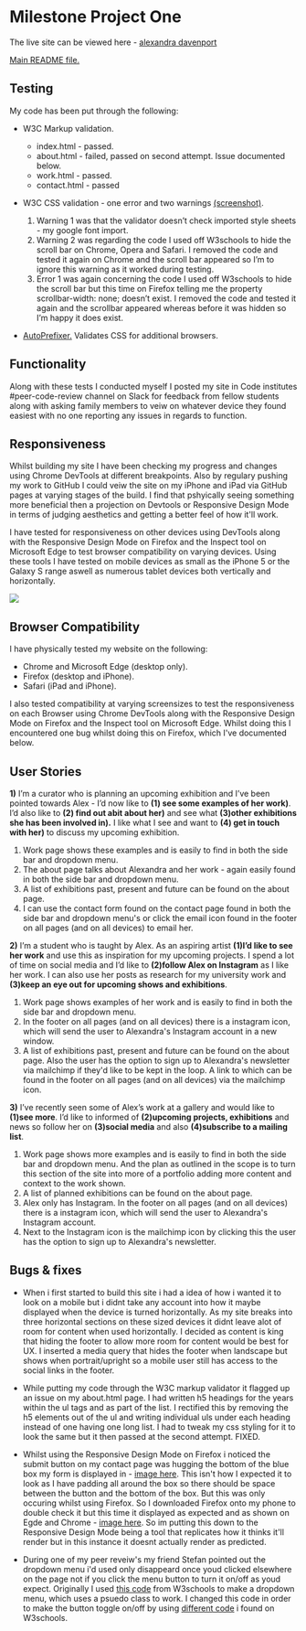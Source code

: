# Milestone Project One

The live site can be viewed here - [alexandra davenport](https://mitchdavenport88.github.io/MSP1/)

[Main README file.](README.md)

## Testing

My code has been put through the following:
* W3C Markup validation.
  * index.html - passed.
  * about.html - failed, passed on second attempt. Issue documented below.
  * work.html - passed.
  * contact.html - passed

* W3C CSS validation - one error and two warnings [(screenshot)](https://github.com/mitchdavenport88/MSP1/blob/master/readme-attachments/w3c_css%20_validator.jpg?raw=true).
  1. Warning 1 was that the validator doesn’t check imported style sheets - my google font import.
  2. Warning 2 was regarding the code I used off W3schools to hide the scroll bar on Chrome, Opera and Safari. 
I removed the code and tested it again on Chrome and the scroll bar appeared so I’m to ignore this warning as it worked during testing.
  3. Error 1 was again concerning the code I used off W3schools to hide the scroll bar but this time on Firefox telling 
me the property scrollbar-width: none; doesn’t exist. I removed the code and tested it again and the scrollbar appeared 
whereas before it was hidden so I’m happy it does exist.

* [AutoPrefixer.](https://autoprefixer.github.io/) Validates CSS for additional browsers.

## Functionality



Along with these tests I conducted myself I posted my site in Code institutes #peer-code-review channel on Slack for 
feedback from fellow students along with asking family members to veiw on whatever device they found easiest with no 
one reporting any issues in regards to function.

## Responsiveness

Whilst building my site I have been checking my progress and changes using Chrome DevTools at different breakpoints. Also 
by regulary pushing my work to GitHub I could veiw the site on my iPhone and iPad via GitHub pages at varying stages of the 
build. I find that pshyically seeing something more beneficial then a projection on Devtools or Responsive Design Mode in 
terms of judging aesthetics and getting a better feel of how it'll work.

I have tested for responsiveness on other devices using DevTools along with the Responsive Design Mode on Firefox and the 
Inspect tool on Microsoft Edge to test browser compatibility on varying devices. Using these tools I have tested on mobile 
devices as small as the iPhone 5 or the Galaxy S range aswell as numerous tablet devices both vertically and horizontally.

![](https://github.com/mitchdavenport88/MSP1/blob/master/readme-attachments/ami.responsivedesign.is(1).jpg?raw=true)

## Browser Compatibility

I have physically tested my website on the following:
* Chrome and Microsoft Edge (desktop only).
* Firefox (desktop and iPhone).
* Safari (iPad and iPhone).

I also tested compatibility at varying screensizes to test the responsiveness on each Browser using Chrome DevTools along 
with the Responsive Design Mode on Firefox and the Inspect tool on Microsoft Edge. Whilst doing this I encountered one 
bug whilst doing this on Firefox, which I've documented below.

## User Stories

**1\)** I’m a curator who is planning an upcoming exhibition and I’ve been pointed towards Alex - 
I’d now like to **(1) see some examples of her work)**. I’d also like to **(2) find out abit about her)** and see what **(3)other exhibitions 
she has been involved in).** I like what I see and want to **(4) get in touch with her)** to discuss my upcoming exhibition.
1) Work page shows these examples and is easily to find in both the side bar and dropdown menu.
2) The about page talks about Alexandra and her work - again easily found in both the side bar and dropdown menu.
3) A list of exhibitions past, present and future can be found on the about page.
4) I can use the contact form found on the contact page found in both the side bar and dropdown menu's or click the 
email icon found in the footer on all pages (and on all devices) to email her.

**2\)** I’m a student who is taught by Alex. As an aspiring artist **(1)I’d like to see her work** and use this as inspiration for my 
upcoming projects. I spend a lot of time on social media and I’d like to **(2)follow Alex on Instagram** as I like her work. 
I can also use her posts as research for my university work and **(3)keep an eye out for upcoming shows and exhibitions**.
1) Work page shows examples of her work and is easily to find in both the side bar and dropdown menu.
2) In the footer on all pages (and on all devices) there is a instagram icon, which will send the user to Alexandra's 
Instagram account in a new window.
3) A list of exhibitions past, present and future can be found on the about page. Also the user has the option to sign up 
to Alexandra's newsletter via mailchimp if they'd like to be kept in the loop. A link to which can be found in the footer 
on all pages (and on all devices) via the mailchimp icon.

**3\)** I’ve recently seen some of Alex’s work at a gallery and would like to **(1)see more**. I’d like to informed of **(2)upcoming projects, 
exhibitions** and news so follow her on **(3)social media** and also **(4)subscribe to a mailing list**.
1) Work page shows more examples and is easily to find in both the side bar and dropdown menu. And the plan as outlined 
in the scope is to turn this section of the site into more of a portfolio adding more content and context to the work shown.
2) A list of planned exhibitions can be found on the about page.
3) Alex only has Instagram. In the footer on all pages (and on all devices) there is a instagram icon, which will send 
the user to Alexandra's Instagram account.
4) Next to the Instagram icon is the mailchimp icon by clicking this the user has the option to sign up to Alexandra's 
newsletter.

## Bugs & fixes

* When i first started to build this site i had a idea of how i wanted it to look on a mobile but i didnt take any account 
into how it maybe displayed when the device is turned horizontally. As my site breaks into three horizontal sections on 
these sized devices it didnt leave alot of room for content when used horizontally. I decided as content is king that 
hiding the footer to allow more room for content would be best for UX. I inserted a media query that hides the footer when 
landscape but shows when portrait/upright so a mobile user still has access to the social links in the footer.

* While putting my code through the W3C markup validator it flagged up an issue on my about.html page. I had written h5 
headings for the years within the ul tags and as part of the list. I rectified this by removing the h5 elements out of the 
ul and writing individual uls under each heading instead of one having one long list. I had to tweak my css styling 
for it to look the same but it then passed at the second attempt. FIXED.

* Whilst using the Responsive Design Mode on Firefox i noticed the submit button on my contact page was hugging the bottom 
of the blue box my form is displayed in - 
[image here](https://github.com/mitchdavenport88/MSP1/blob/master/readme-attachments/firefox_iphone6_test(responsive-design-mode).png?raw=true). 
This isn't how I expected it to look as I have padding all around the box so there should be space between the button and 
the bottom of the box. But this was only occuring whilst using Firefox. So I downloaded Firefox onto my phone to double 
check it but this time it displayed as expected and as shown on Egde and Chrome -
[image here](https://github.com/mitchdavenport88/MSP1/blob/master/readme-attachments/firefox_iphone6_test(actual-phone).png?raw=true).
So im putting this down to the Responsive Design Mode being a tool that replicates how it thinks it'll render but in 
this instance it doesnt actually render as predicted.

* During one of my peer reveiw's my friend Stefan pointed out the dropdown menu i'd used only disappeard once youd 
clicked elsewhere on the page not if you click the menu button to turn it on/off as youd expect. Originally I used 
[this code](https://www.w3schools.com/css/css_dropdowns.asp) from W3schools to make a dropdown menu, which uses a psuedo 
class to work. I changed this code in order to make the button toggle on/off by using 
[different code](https://www.w3schools.com/bootstrap4/bootstrap_navbar.asp) i found on W3schools.